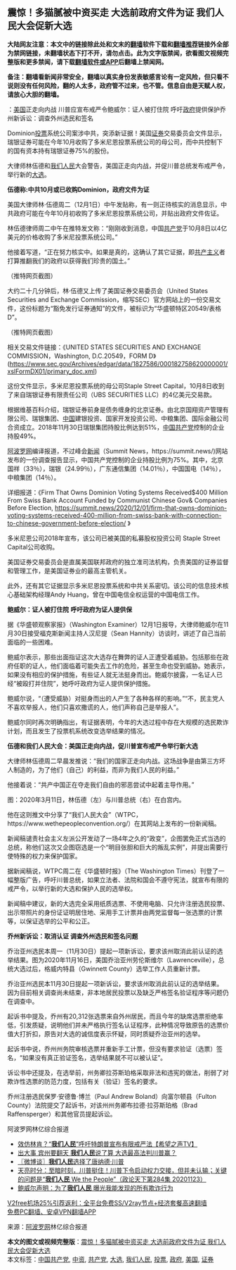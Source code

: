  <h2>震惊！多猫腻被中资买走 大选前政府文件为证 我们人民大会促新大选</h2> <p class="notice"><b>大陆网友注意：本文中的链接除此处和文末的<a href="https://github.com/bannedbook/fanqiang" >翻墙</a>软件下载和<a href="https://github.com/killgcd/justmysocks/blob/master/README.md">翻墙推荐</a>链接外全部为禁网链接，未翻墙状态下打不开，请勿点击。此为文字版禁闻，欲看图文视频完整版和更多禁闻，请下载<a href="https://github.com/bannedbook/fanqiang">翻墙软件或APP</a>后翻墙上禁闻网。</p><p>备注：翻墙看新闻非常安全，翻墙以真实身份发表敏感言论有一定风险，但只看不说则没有任何风险，翻的人太多，政府管不过来，也不管。信息自由是天赋人权，请放心大胆的翻墙。</b></p>  <div class="entry"> <p id="summary">：<a href="https://www.bannedbook.org/bnews/tag/%e7%be%8e%e5%9b%bd/" class="st_tag internal_tag" rel="tag" title="标签 美国 下的日志">美国</a>正走向内战 川普应宣布戒严令鲍威尔：证人被打住院 呼吁<a href="https://www.bannedbook.org/bnews/tag/%e6%94%bf%e5%ba%9c/" class="st_tag internal_tag" rel="tag" title="标签 政府 下的日志">政府</a>提供保护乔州新诉讼：调查外州选民和签名</p> <p>Dominion<a href="https://www.bannedbook.org/bnews/tag/%E6%8A%95%E7%A5%A8/" class="st_tag internal_tag" rel="tag" title="标签 投票 下的日志">投票</a>系统公司案涉中共，突添新证据！美国<a href="https://www.bannedbook.org/bnews/tag/%E8%AF%81%E5%88%B8/" class="st_tag internal_tag" rel="tag" title="标签 证券 下的日志">证券</a>交易委员会文件显示，瑞银证券可能在今年10月收购了多米尼恩投票系统公司的母公司，而中共控制下的国有资本持有瑞银证券75%的股份。</p> <p>大律师林伍德和<a href="https://www.bannedbook.org/bnews/tag/%E6%88%91%E4%BB%AC%E4%BA%BA%E6%B0%91/" class="st_tag internal_tag" rel="tag" title="标签 我们人民 下的日志">我们人民</a>大会警告，美国正走向内战，并促川普总统发布戒严令，举行新的<a href="https://www.bannedbook.org/bnews/tag/%e5%a4%a7%e9%80%89/" class="st_tag internal_tag" rel="tag" title="标签 大选 下的日志">大选</a>。</p> <p><strong>伍德称:中共10月或已收购Dominion，政府文件为证</strong></p> <p>美国大律师林·伍德周二（12月1日）中午发贴称，有一则正待核实的消息显示，中共政府可能在今年10月初收购了多米尼恩投票系统公司，并贴出政府文件佐证。</p> <p>林伍德律师周二中午在推特发文称：“刚刚收到消息，中国<a href="https://www.bannedbook.org/bnews/tag/%e5%85%b1%e4%ba%a7%e5%85%9a/" class="st_tag internal_tag" rel="tag" title="标签 共产党 下的日志">共产党</a>于10月8日以4亿美元的价格收购了多米尼投票系统公司。”</p> <p>他接着写道，“正在努力核实中。如果是真的，这确认了其它证据，即<span class='wp_keywordlink'><a href="https://www.bannedbook.org/forum2/topic6177.html" title="《共产主义的终极目的》" target="_blank">共产主义</a></span>者打算推翻我们的政府以获得我们珍贵的国土。”</p> <p>（推特网页截图）</p> <p>大约二十几分钟后，林·伍德又上传了美国证券交易委员会（United States Securities and Exchange Commission，缩写SEC）官方网站上的一份交易文件，这份标题为“豁免发行证券通知”的文件，被标识为“华盛顿特区20549/表格D”。</p> <p>（推特网页截图）</p>  <p>相关交易文件链接：《UNITED STATES SECURITIES AND EXCHANGE COMMISSION，Washington, D.C.20549，FORM D》(<a href="https://www.sec.gov/Archives/edgar/data/1827586/000182758620000001/xslFormDX01/primary_doc.xml">https://www.sec.gov/Archives/edgar/data/1827586/000182758620000001/xslFormDX01/primary_doc.xml</a>)</p> <p>这份文件显示，多米尼恩投票系统的母公司Staple Street Capital，10月8日收到了来自瑞银证券有限责任公司（UBS SECURITIES LLC）的4亿美元交易款。</p> <p>根据维基百科介绍，瑞银证券前身是债务缠身的北京证券。由北京国翔资产管理有限公司、瑞银集团、<span class='wp_keywordlink_affiliate'><a href="https://www.bannedbook.org/" title="中国" target="_blank">中国</a></span>建银投资、国家开发投资公司、中粮集团、国际金融公司合资成立。2018年11月30日瑞银集团持股比例达到51%，<a href="https://www.bannedbook.org/bnews/tag/%e4%b8%ad%e5%9b%bd%e5%85%b1%e4%ba%a7%e5%85%9a/" class="st_tag internal_tag" rel="tag" title="标签 中国共产党 下的日志">中国共产党</a>控制的企业持股49%。</p> <p><span class='wp_keywordlink_affiliate'><a href="https://www.aboluowang.com/" title="阿波罗网" target="_blank">阿波罗网</a></span>编译报道，不过峰会<span class='wp_keywordlink_affiliate'><a href="https://www.bannedbook.org/" title="新闻">新闻</a></span>（Summit News，https://summit.news/)网站发布的一份调查报告显示，中国共产党控制的企业持股比例为75%。其中，北京国祥（33％），瑞银（24.99％），广东通信集团（14.01％），中国国电（14％），中粮集团（14％）。</p> <p>详细报道：《Firm That Owns Dominion Voting Systems Received$400 Million From Swiss Bank Account Funded by Communist Chinese Gov&amp; Companies Before Election, <a href="https://summit.news/2020/12/01/firm-that-owns-dominion-voting-systems-received-400-million-from-swiss-bank-with-connection-to-chinese-government-before-election/">https://summit.news/2020/12/01/firm-that-owns-dominion-voting-systems-received-400-million-from-swiss-bank-with-connection-to-chinese-government-before-election/</a> 》</p> <p>多米尼恩公司2018年宣布，该公司已被美国的私募股权投资公司 Staple Street Capital公司收购。</p> <p>美国证券交易委员会是直属美国联邦政府的独立准司法机构，负责美国的证券监督和管理工作，是美国证券业的最高主管机关。</p> <p>此外，还有其它证据显示多米尼恩投票系统和中共关系密切。该公司的信息技术核心基础架构经理Andy Huang，曾在中国电信全权运营的中国电信工作。</p> <p><strong>鲍威尔：证人被打住院</strong>&nbsp;<strong>呼吁政府为证人提供保</strong></p> <p>据《华盛顿观察家报》（Washington Examiner）12月1日报导，大律师鲍威尔在11月30日接受福克斯新闻主持人汉尼提（Sean Hannity）访谈时，讲述了自己当前面临的一些困难。</p>  <p>鲍威尔表示，那些出面指证这次大选存在舞弊的证人正遭受着威胁。包括那些在政府任职的证人，他们面临着可能失去工作的危险，甚至生命也受到威胁。她表示，如果没有相应的保护措施，有些证人就无法挺身而出。鲍威尔披露，一名证人已经“被殴打并住院”，她呼吁政府为证人提供保护措施。</p> <p>鲍威尔说，“（遭受威胁）对挺身而出的人产生了各种各样的影响。”“不，民主党人不喜欢举报人，他们只喜欢撒谎的人，他们声称自己是举报人”。</p> <p>鲍威尔同时再次明确指出，有证据表明，今年的大选过程中存在大规模的选民欺诈计划，而且发生了投票机系统改变选举结果的情况。</p> <p><strong>伍德和我们人民大会</strong><strong>：美国正走向内战，促川普宣布戒严令举行新大选</strong></p> <p>大律师林伍德周二早晨发推说：“我们的国家正走向内战。这场战争是由第三方坏人制造的，为了他们（自己）的利益，而非为我们人民的利益。”</p> <p>他接着说：“共产中国正在夺走我们自由的邪恶尝试中起着主导作用。”</p> <p>图：2020年3月11日，林伍德（左）与川普总统（右）在白宫内。</p> <p>他在这则推文中分享了“我们人民大会”（WTPC，https://www.wethepeopleconvention.org/）在其网站上发布的一份新闻稿。</p> <p>新闻稿谴责社会主义左派公开发动了一场4年之久的“政变”，企图罢免正式当选的总统，称他们这次又企图窃选是一个“明目张胆和巨大的叛乱实例”，并提出需要行使特殊的权力来保护国家。</p> <p>据新闻稿说，WTPC周二在《华盛顿时报》（The Washington Times）刊登了一幅整版广告，呼吁川普总统，如果立法者、法院和国会不遵守宪法，就宣布有限的戒严令，以举行新的大选和保护人民的选举权。</p>  <p>新闻稿中建议，新的大选完全采用纸质选票、不使用电脑、只允许注册选民投票、出示带照片的身份证证明居住地、采用手工计票并由两党监督每一张选票的计票等，以保证选举的公平和公正。</p> <p><strong>乔州新诉讼：取消认证 调查外州选民和签名问题</strong></p> <p>乔治亚州选民本周一（11月30日）提起一项新诉讼，要求该州取消此前认证的选举结果。图为2020年11月16日，美国乔治亚州劳伦斯维尔（Lawrenceville），总统大选过后，格威内特县（Gwinnett County）选举工作人员重新计票。</p> <p>乔治亚州选民本11月30日提起一项新诉讼，要求该州取消此前认证的选举结果。因为目前相关调查尚未结束，非本地居民投票以及缺乏严格签名验证程序等问题仍在调查中。</p> <p>起诉书中提及，乔州有20,312张选票来自外州居民，而且今年的缺席选票拒绝率低，引发质疑，说明他们并未严格执行签名认证程序，此种情况导致原告的选票价值大打折扣，原告对大选的诚信度表示怀疑，同时质疑乔治亚州的选举。</p> <p>起诉书中说，乔州州务院审核选票并重新手工计票，但没有要求验证（选票）签名，“如果没有真正验证签名，选举结果就不可以被认证”。</p> <p>诉讼书中还提及，在选举前，州务卿拉芬斯珀格采取非法和违宪的做法，削弱了对欺诈性选票的防范力度，包括有关（验证）签名的要求。</p> <p>乔州注册选民保罗·安德鲁·博兰（Paul Andrew Boland）向富尔顿县（Fulton County）法院提交了起诉书，对该州州务卿布拉德‧拉芬斯珀格（Brad Raffensperger）和其他官员提起诉讼。</p> <p>阿波罗网林亿综合报道</p> <ul class='op-related-articles' title='相关阅读'> <li><a href='https://www.bannedbook.org/bnews/cbnews/20201202/1440488.html' target='_blank'>效仿林肯？“<b>我们人民</b>”呼吁特朗普宣布有限戒严法【希望之声TV】</a></li> <li><a href='https://www.bannedbook.org/bnews/topimagenews/20201128/1438742.html' target='_blank'>出大事 宾州要翻天 <b>我们人民</b>说了算 大选最高法判川普赢？</a></li> <li><a href='https://www.bannedbook.org/bnews/ssgc/20201124/1436066.html' target='_blank'>〖微博谈〗<b>我们人民</b>选择了唐纳德‧川普</a></li> <li><a href='https://www.bannedbook.org/bnews/cbnews/20201124/1436042.html' target='_blank'>天亮时分：至暗时刻，川普挺住！川普下令启动权力交接，但并未认输；关键的问题是“<b>我们人民</b> We the People”（政论天下第284集 20201123）</a></li> <li><a href='https://www.bannedbook.org/bnews/cbnews/20201124/1435862.html' target='_blank'>鲍威尔声明：为了<b>我们人民</b> 曝光我能发现的所有欺诈行为</a></li> </ul> <p class="texttj"> <a href="https://www.bannedbook.org/forum23/topic22702.html" target="_blank">V2free机场25%引荐返利：全平台免费SS/V2ray节点+经济套餐高速翻墙</a><br/> <a href="https://github.com/bannedbook/fanqiang/wiki/%E7%A6%81%E9%97%BB%E7%BD%91%E5%AE%89%E5%8D%93%E7%BF%BB%E5%A2%99%E6%96%B0%E9%97%BBAPP" target="_blank">免费PC翻墙、安卓VPN翻墙APP</a></p><p> 来源：<a href="https://www.aboluowang.com/2020/1202/1529705.html" target="_blank">阿波罗网</a>林亿综合报道 </p> <a name='sharetosocial'></a>       <div><b>本文的图文或视频完整版</b>：<a href='https://www.bannedbook.org/bnews/topimagenews/20201202/1440845.html'>震惊！多猫腻被中资买走 大选前政府文件为证 我们人民大会促新大选</a></div>  </div><!--END ENTRY--> <div class="postfooter"> <div>本文标签：<a href="https://www.bannedbook.org/bnews/tag/%e4%b8%ad%e5%9b%bd%e5%85%b1%e4%ba%a7%e5%85%9a/" rel="tag">中国共产党</a>, <a href="https://www.bannedbook.org/bnews/tag/%E4%B8%AD%E8%B5%84/" rel="tag">中资</a>, <a href="https://www.bannedbook.org/bnews/tag/%e5%85%b1%e4%ba%a7%e5%85%9a/" rel="tag">共产党</a>, <a href="https://www.bannedbook.org/bnews/tag/%e5%a4%a7%e9%80%89/" rel="tag">大选</a>, <a href="https://www.bannedbook.org/bnews/tag/%E6%88%91%E4%BB%AC%E4%BA%BA%E6%B0%91/" rel="tag">我们人民</a>, <a href="https://www.bannedbook.org/bnews/tag/%E6%8A%95%E7%A5%A8/" rel="tag">投票</a>, <a href="https://www.bannedbook.org/bnews/tag/%e6%94%bf%e5%ba%9c/" rel="tag">政府</a>, <a href="https://www.bannedbook.org/bnews/tag/%e7%be%8e%e5%9b%bd/" rel="tag">美国</a>, <a href="https://www.bannedbook.org/bnews/tag/%E8%AF%81%E5%88%B8/" rel="tag">证券</a></div>  </div><!--END POSTFOOTER--> 